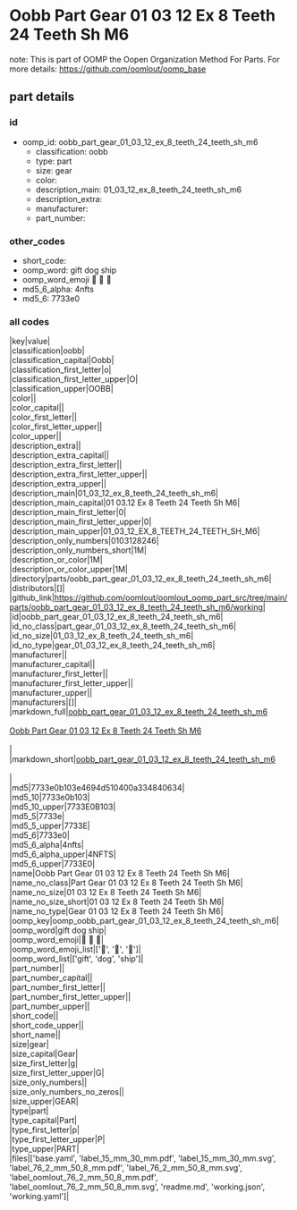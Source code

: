 # Oobb Part Gear 01 03 12 Ex 8 Teeth 24 Teeth Sh M6  

note: This is part of OOMP the Oopen Organization Method For Parts. For more details: https://github.com/oomlout/oomp_base

##  part details





### id
* oomp_id: oobb_part_gear_01_03_12_ex_8_teeth_24_teeth_sh_m6
  * classification: oobb
  * type: part
  * size: gear
  * color: 
  * description_main: 01_03_12_ex_8_teeth_24_teeth_sh_m6
  * description_extra: 
  * manufacturer: 
  * part_number: 

### other_codes
* short_code: 
* oomp_word: gift dog ship
* oomp_word_emoji :gift: :dog: :ship:
* md5_6_alpha: 4nfts
* md5_6: 7733e0

### all codes 
|key|value|  
|classification|oobb|  
|classification_capital|Oobb|  
|classification_first_letter|o|  
|classification_first_letter_upper|O|  
|classification_upper|OOBB|  
|color||  
|color_capital||  
|color_first_letter||  
|color_first_letter_upper||  
|color_upper||  
|description_extra||  
|description_extra_capital||  
|description_extra_first_letter||  
|description_extra_first_letter_upper||  
|description_extra_upper||  
|description_main|01_03_12_ex_8_teeth_24_teeth_sh_m6|  
|description_main_capital|01 03.12 Ex 8 Teeth 24 Teeth Sh M6|  
|description_main_first_letter|0|  
|description_main_first_letter_upper|0|  
|description_main_upper|01_03_12_EX_8_TEETH_24_TEETH_SH_M6|  
|description_only_numbers|0103128246|  
|description_only_numbers_short|1M|  
|description_or_color|1M|  
|description_or_color_upper|1M|  
|directory|parts/oobb_part_gear_01_03_12_ex_8_teeth_24_teeth_sh_m6|  
|distributors|[]|  
|github_link|https://github.com/oomlout/oomlout_oomp_part_src/tree/main/parts/oobb_part_gear_01_03_12_ex_8_teeth_24_teeth_sh_m6/working|  
|id|oobb_part_gear_01_03_12_ex_8_teeth_24_teeth_sh_m6|  
|id_no_class|part_gear_01_03_12_ex_8_teeth_24_teeth_sh_m6|  
|id_no_size|01_03_12_ex_8_teeth_24_teeth_sh_m6|  
|id_no_type|gear_01_03_12_ex_8_teeth_24_teeth_sh_m6|  
|manufacturer||  
|manufacturer_capital||  
|manufacturer_first_letter||  
|manufacturer_first_letter_upper||  
|manufacturer_upper||  
|manufacturers|[]|  
|markdown_full|[oobb_part_gear_01_03_12_ex_8_teeth_24_teeth_sh_m6](https://github.com/oomlout/oomlout_oomp_part_src/tree/main/parts/oobb_part_gear_01_03_12_ex_8_teeth_24_teeth_sh_m6/working)<br>[](https://github.com/oomlout/oomlout_oomp_part_src/tree/main/parts/oobb_part_gear_01_03_12_ex_8_teeth_24_teeth_sh_m6/working)<br>[Oobb Part Gear 01 03 12 Ex 8 Teeth 24 Teeth Sh M6](https://github.com/oomlout/oomlout_oomp_part_src/tree/main/parts/oobb_part_gear_01_03_12_ex_8_teeth_24_teeth_sh_m6/working)<br><br>|  
|markdown_short|[oobb_part_gear_01_03_12_ex_8_teeth_24_teeth_sh_m6](https://github.com/oomlout/oomlout_oomp_part_src/tree/main/parts/oobb_part_gear_01_03_12_ex_8_teeth_24_teeth_sh_m6/working)<br><br>|  
|md5|7733e0b103e4694d510400a334840634|  
|md5_10|7733e0b103|  
|md5_10_upper|7733E0B103|  
|md5_5|7733e|  
|md5_5_upper|7733E|  
|md5_6|7733e0|  
|md5_6_alpha|4nfts|  
|md5_6_alpha_upper|4NFTS|  
|md5_6_upper|7733E0|  
|name|Oobb Part Gear 01 03 12 Ex 8 Teeth 24 Teeth Sh M6|  
|name_no_class|Part Gear 01 03 12 Ex 8 Teeth 24 Teeth Sh M6|  
|name_no_size|01 03 12 Ex 8 Teeth 24 Teeth Sh M6|  
|name_no_size_short|01 03 12 Ex 8 Teeth 24 Teeth Sh M6|  
|name_no_type|Gear 01 03 12 Ex 8 Teeth 24 Teeth Sh M6|  
|oomp_key|oomp_oobb_part_gear_01_03_12_ex_8_teeth_24_teeth_sh_m6|  
|oomp_word|gift dog ship|  
|oomp_word_emoji|:gift: :dog: :ship:|  
|oomp_word_emoji_list|[':gift:', ':dog:', ':ship:']|  
|oomp_word_list|['gift', 'dog', 'ship']|  
|part_number||  
|part_number_capital||  
|part_number_first_letter||  
|part_number_first_letter_upper||  
|part_number_upper||  
|short_code||  
|short_code_upper||  
|short_name||  
|size|gear|  
|size_capital|Gear|  
|size_first_letter|g|  
|size_first_letter_upper|G|  
|size_only_numbers||  
|size_only_numbers_no_zeros||  
|size_upper|GEAR|  
|type|part|  
|type_capital|Part|  
|type_first_letter|p|  
|type_first_letter_upper|P|  
|type_upper|PART|  
|files|['base.yaml', 'label_15_mm_30_mm.pdf', 'label_15_mm_30_mm.svg', 'label_76_2_mm_50_8_mm.pdf', 'label_76_2_mm_50_8_mm.svg', 'label_oomlout_76_2_mm_50_8_mm.pdf', 'label_oomlout_76_2_mm_50_8_mm.svg', 'readme.md', 'working.json', 'working.yaml']|  

